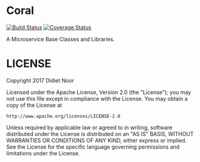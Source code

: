 # Coral

[![Build Status](https://travis-ci.org/Bhinneka/Coral.svg?branch=master)](https://travis-ci.org/Bhinneka/Coral)
[![Coverage Status](https://coveralls.io/repos/github/Bhinneka/Coral/badge.svg?branch=master)](https://coveralls.io/github/Bhinneka/Coral?branch=master)

A Microservice Base Classes and Libraries.

# LICENSE

Copyright 2017 Didiet Noor

Licensed under the Apache License, Version 2.0 (the "License");
you may not use this file except in compliance with the License.
You may obtain a copy of the License at

    http://www.apache.org/licenses/LICENSE-2.0

Unless required by applicable law or agreed to in writing, software
distributed under the License is distributed on an "AS IS" BASIS,
WITHOUT WARRANTIES OR CONDITIONS OF ANY KIND, either express or implied.
See the License for the specific language governing permissions and
limitations under the License.